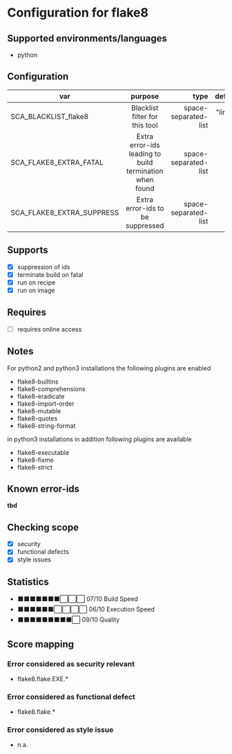 # Configuration for flake8

## Supported environments/languages

* python

## Configuration

| var | purpose | type | default |
| ------------- |:-------------:| -----:| -----:
| SCA_BLACKLIST_flake8 | Blacklist filter for this tool | space-separated-list | "linux-*"
| SCA_FLAKE8_EXTRA_FATAL | Extra error-ids leading to build termination when found | space-separated-list | ""
| SCA_FLAKE8_EXTRA_SUPPRESS | Extra error-ids to be suppressed | space-separated-list | ""

## Supports

- [x] suppression of ids
- [x] terminate build on fatal
- [x] run on recipe
- [x] run on image

## Requires

- [ ] requires online access

## Notes

For python2 and python3 installations the following plugins are enabled

 * flake8-builtins
 * flake8-comprehensions
 * flake8-eradicate
 * flake8-import-order
 * flake8-mutable
 * flake8-quotes
 * flake8-string-format

in python3 installations in addition following plugins are available

 * flake8-executable
 * flake8-fixme
 * flake8-strict

## Known error-ids

__tbd__

## Checking scope

- [x] security
- [x] functional defects
- [x] style issues

## Statistics

 - ⬛⬛⬛⬛⬛⬛⬛⬜⬜⬜ 07/10 Build Speed
 - ⬛⬛⬛⬛⬛⬛⬜⬜⬜⬜ 06/10 Execution Speed
 - ⬛⬛⬛⬛⬛⬛⬛⬛⬛⬜ 09/10 Quality

## Score mapping

### Error considered as security relevant

* flake8.flake.EXE.*

### Error considered as functional defect

* flake8.flake.*

### Error considered as style issue

* n.a.